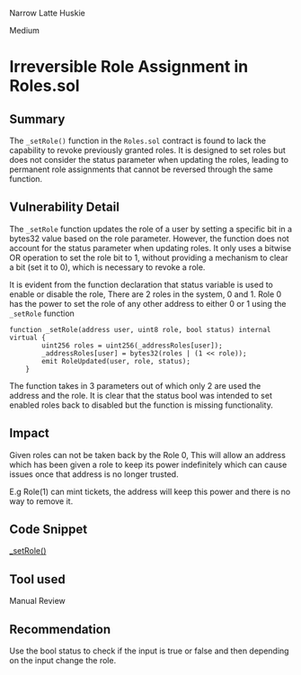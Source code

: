 Narrow Latte Huskie

Medium

# Irreversible Role Assignment in Roles.sol

## Summary

The `_setRole()` function in the `Roles.sol` contract is found to lack the capability to revoke previously granted roles. It is designed to set roles but does not consider the status parameter when updating the roles, leading to permanent role assignments that cannot be reversed through the same function.

## Vulnerability Detail

The `_setRole` function updates the role of a user by setting a specific bit in a bytes32 value based on the role parameter. However, the function does not account for the status parameter when updating roles. It only uses a bitwise OR operation to set the role bit to 1, without providing a mechanism to clear a bit (set it to 0), which is necessary to revoke a role.

It is evident from the function declaration that status variable is used to enable or disable the role, There are 2 roles in the system, 0 and 1. Role 0 has the power to set the role of any other address to either 0 or 1 using the `_setRole` function

```solidity
function _setRole(address user, uint8 role, bool status) internal virtual {
        uint256 roles = uint256(_addressRoles[user]);
        _addressRoles[user] = bytes32(roles | (1 << role));
        emit RoleUpdated(user, role, status);
    }
```

The function takes in 3 parameters out of which only 2 are used the address and the role. It is clear that the status bool was intended to set enabled roles back to disabled but the function is missing functionality.

## Impact

Given roles can not be taken back by the Role 0, This will allow an address which has been given a role to keep its power indefinitely which can cause issues once that address is no longer trusted.

E.g Role(1) can mint tickets, the address will keep this power and there is no way to remove it.

## Code Snippet

[_setRole()](https://github.com/sherlock-audit/2024-08-winnables-raffles/blob/main/public-contracts/contracts/Roles.sol#L29-L33)

## Tool used

Manual Review

## Recommendation

Use the bool status to check if the input is true or false and then depending on the input change the role.